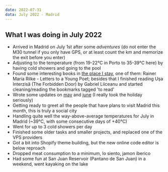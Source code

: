 ```yaml
---
date: 2022-07-31
data: July 2022 - Madrid
---
```


## What I was doing in July 2022

- Arrived in Madrid on July 1st after some *adventures* (do not enter the M30 tunnel if you only have GPS, or at least count the km and memorize the exit before you enter)
- Adjusting to the temperature (from 19-22°C in Porto to 35-39°C here) by having cold showers and going to the pool
- Found some interesting books in [the place I stay](https://www.bravojoana.com/), one of them: Rainer Maria Rilke - Letters to a Young Poet; besides that I finished reading Ușa Interzisă (The Forbidden Door) by Gabriel Liiceanu and started cleaning/reading the bookmarks tagged 'to read'
- Wrote some updates on [may](/then/2022-05.html) and [june](/then/2022-06.html) (I really took the holiday seriously)
- Getting ready to greet all the people that have plans to visit Madrid this month, this is truly a social city
- Handling quite well the way-above-average temperatures for July in Madrid (~39°C, with some consecutive days of +40°C)
- Went for up to 3 cold showers per day
- Finished some older tasks and smaller projects, and replaced one of the VPS providers
- Got a bit into Shopify theme building, but the new online code editor is below reproach
- Dropped meat consumption to a minimum, lo siento, jamon iberico
- Had some fun at San Juan Reservoir (Pantano de San Juan) in a weekend, went kayaking on the lake
